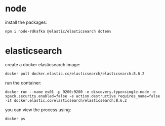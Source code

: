 # node
install the packages:
```
npm i node-rdkafka @elastic/elasticsearch dotenv
```
# elasticsearch

create a docker elasticsearch image:
```
docker pull docker.elastic.co/elasticsearch/elasticsearch:8.6.2
```

run the container:
```
docker run --name es01 -p 9200:9200 -e discovery.type=single-node -e xpack.security.enabled=false -e action.destructive_requires_name=false -it docker.elastic.co/elasticsearch/elasticsearch:8.6.2
```
you can view the process using:
```
docker ps
```
